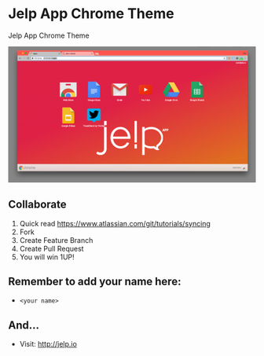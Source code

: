 # Jelp App Chrome Theme

Jelp App Chrome Theme

![Jelp App Chrome Theme](Graphics/ss01.png?raw=true "Screenshot Zero")

## Collaborate

1. Quick read https://www.atlassian.com/git/tutorials/syncing
2. Fork
3. Create Feature Branch
4. Create Pull Request
5. You will win 1UP!

## Remember to add your name here:
* `<your name>`

## And...

* Visit: http://jelp.io
